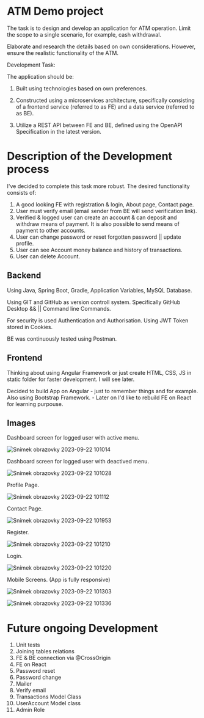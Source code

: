 # ATM Demo project

The task is to design and develop an application for ATM operation. Limit the scope to a single scenario, for example, cash withdrawal.

Elaborate and research the details based on own considerations. However, ensure the realistic functionality of the ATM.

Development Task:

The application should be:

1) Built using technologies based on own preferences.

2) Constructed using a microservices architecture, specifically consisting of a frontend service (referred to as FE) and a data service (referred to as BE).

3) Utilize a REST API between FE and BE, defined using the OpenAPI Specification in the latest version.

# Description of the Development process

I've decided to complete this task more robust. The desired functionality consists of:

1) A good looking FE with registration & login, About page, Contact page.
2) User must verify email (email sender from BE will send verification link).
3) Verified & logged user can create an account & can deposit and withdraw means of payment. It is also possible to send means of payment to other accounts.
4) User can change password or reset forgotten password || update profile.
5) User can see Account money balance and history of transactions.
6) User can delete Account.

## Backend 

Using Java, Spring Boot, Gradle, Application Variables, MySQL Database.

Using GIT and GitHub as version controll system. Specifically GitHub Desktop && || Command line Commands. 

For security is used Authentication and Authorisation. Using JWT Token stored in Cookies. 

BE was continuously tested using Postman.

## Frontend

Thinking about using Angular Framework or just create HTML, CSS, JS in static folder for faster development. I will see later. 

Decided to build App on Angular - just to remember things and for example. Also using Bootstrap Framework. - Later on I'd like to rebuild FE on React for learning purpouse. 

## Images

Dashboard screen for logged user with active menu.

![Snímek obrazovky 2023-09-22 101014](https://github.com/macoto00/ATM-App/assets/117540231/310ea951-00f5-42ef-aa1a-a09d7ebc1258)

Dashboard screen for logged user with deactived menu.

![Snímek obrazovky 2023-09-22 101028](https://github.com/macoto00/ATM-App/assets/117540231/7ec84c80-ee26-485d-888d-f357a7102f39)

Profile Page.

![Snímek obrazovky 2023-09-22 101112](https://github.com/macoto00/ATM-App/assets/117540231/1d954649-87a0-4fc3-84c3-04c5f21668a7)

Contact Page.

![Snímek obrazovky 2023-09-22 101953](https://github.com/macoto00/ATM-App/assets/117540231/0f9152c5-9296-4749-9152-5f1a67d2f36e)

Register.

![Snímek obrazovky 2023-09-22 101210](https://github.com/macoto00/ATM-App/assets/117540231/5c02c9d8-8df1-45ba-8f1b-c7de9db6b378)

Login.

![Snímek obrazovky 2023-09-22 101220](https://github.com/macoto00/ATM-App/assets/117540231/7f662107-bb1a-43c2-b6ab-fa301bf4de93)

Mobile Screens. (App is fully responsive)

![Snímek obrazovky 2023-09-22 101303](https://github.com/macoto00/ATM-App/assets/117540231/44be9fd9-6247-481b-9bc4-3f55f2804075)

![Snímek obrazovky 2023-09-22 101336](https://github.com/macoto00/ATM-App/assets/117540231/9d66e20c-19fd-4ba5-9f56-371519e94f51)

# Future ongoing Development

1) Unit tests
2) Joining tables relations
3) FE & BE connection via @CrossOrigin
4) FE on React
5) Password reset
6) Password change
7) Mailer
8) Verify email
9) Transactions Model Class
10) UserAccount Model class
11) Admin Role
